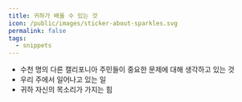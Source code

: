 ```yaml
---
title: 귀하가 배울 수 있는 것
icon: /public/images/sticker-about-sparkles.svg
permalink: false
tags:
  - snippets
---
```

* 수천 명의 다른 캘리포니아 주민들이 중요한 문제에 대해 생각하고 있는 것
* 우리 주에서 일어나고 있는 일
* 귀하 자신의 목소리가 가지는 힘